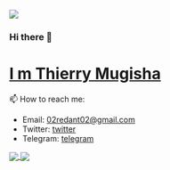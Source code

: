 <br>
<img src="https://github.com/r-e-d-ant/red-Ant-02/blob/main/1500x500.jpeg"/>
<br>


### Hi there 👋
# <a href="https://distracted-yalow-1c7bd5.netlify.app/">I m Thierry Mugisha</a>

<!--- 🔭  I’m currently working on Flask/-->
<!--- 🌱 I’m currently learning Django -->
<!--- 🤔 I’m looking for help with JavaScript -->
<!--- 👯 I’m looking to collaborate on every web apps development --->
<!--- 💬 Ask me about Python, Flask,... --->
 
 📫 How to reach me:<br>
   * Email: 02redant02@gmail.com<br>
   * Twitter: <a href="https://twitter.com/r_e_d_ant">twitter</a><br>
   * Telegram: <a href="https://t.me/r_e_d_ant">telegram</a><br>


<a href="https://github.com/r-e-d-ant/convoychat">
  <img align="center" src="https://github-readme-stats.vercel.app/api?username=r-e-d-ant&count_private=true&show_icons=true&theme=dracula" />
</a>
<a href="https://github.com/r-e-d-ant/github-readme-stats">
  <img align="center" src="https://github-readme-stats.vercel.app/api/top-langs/?username=r-e-d-ant&count_private=true&show_icons=true&theme=dracula" />
</a>
